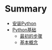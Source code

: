 # Summary

* [安装Python](install.md)
* [Python基础](basic.md)
	* [最初的步骤](basic/first.md)
	* [基本概念](basic/concept.md)